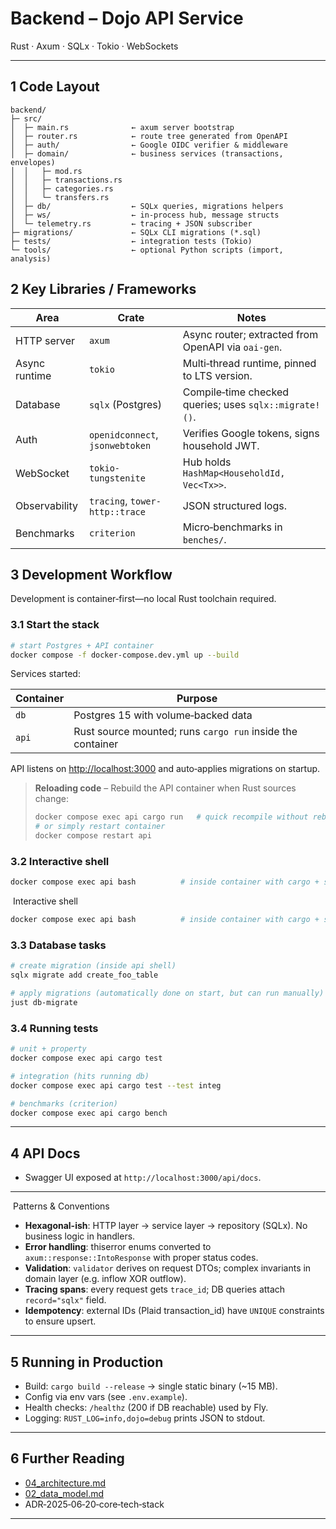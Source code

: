 # Backend – Dojo API Service

Rust · Axum · SQLx · Tokio · WebSockets

---

## 1 Code Layout

```text
backend/
├─ src/
│  ├─ main.rs              ← axum server bootstrap
│  ├─ router.rs            ← route tree generated from OpenAPI
│  ├─ auth/                ← Google OIDC verifier & middleware
│  ├─ domain/              ← business services (transactions, envelopes)
│  │   ├─ mod.rs
│  │   ├─ transactions.rs
│  │   ├─ categories.rs
│  │   └─ transfers.rs
│  ├─ db/                  ← SQLx queries, migrations helpers
│  ├─ ws/                  ← in‑process hub, message structs
│  └─ telemetry.rs         ← tracing + JSON subscriber
├─ migrations/             ← SQLx CLI migrations (*.sql)
├─ tests/                  ← integration tests (Tokio)
└─ tools/                  ← optional Python scripts (import, analysis)
```

## 2 Key Libraries / Frameworks

| Area          | Crate                           | Notes                                                  |
| ------------- | ------------------------------- | ------------------------------------------------------ |
| HTTP server   | `axum`                          | Async router; extracted from OpenAPI via `oai-gen`.    |
| Async runtime | `tokio`                         | Multi‑thread runtime, pinned to LTS version.           |
| Database      | `sqlx` (Postgres)               | Compile‑time checked queries; uses `sqlx::migrate!()`. |
| Auth          | `openidconnect`, `jsonwebtoken` | Verifies Google tokens, signs household JWT.           |
| WebSocket     | `tokio-tungstenite`             | Hub holds `HashMap<HouseholdId, Vec<Tx>>`.             |
| Observability | `tracing`, `tower-http::trace`  | JSON structured logs.                                  |
| Benchmarks    | `criterion`                     | Micro‑benchmarks in `benches/`.                        |

## 3 Development Workflow

Development is container‑first—no local Rust toolchain required.

### 3.1 Start the stack

```bash
# start Postgres + API container
docker compose -f docker-compose.dev.yml up --build
```

Services started:

| Container | Purpose                                                    |
| --------- | ---------------------------------------------------------- |
| `db`      | Postgres 15 with volume‑backed data                        |
| `api`     | Rust source mounted; runs `cargo run` inside the container |

API listens on [http://localhost:3000](http://localhost:3000) and auto‑applies migrations on startup.

> **Reloading code** – Rebuild the API container when Rust sources change:
>
> ```bash
> docker compose exec api cargo run   # quick recompile without rebuilding image
> # or simply restart container
> docker compose restart api
> ```

### 3.2 Interactive shell

```bash
docker compose exec api bash          # inside container with cargo + sqlx-cli
```

 Interactive shell

```bash
docker compose exec api bash          # inside container with cargo + sqlx-cli
```

### 3.3 Database tasks

```bash
# create migration (inside api shell)
sqlx migrate add create_foo_table

# apply migrations (automatically done on start, but can run manually)
just db-migrate
```

### 3.4 Running tests

```bash
# unit + property
docker compose exec api cargo test

# integration (hits running db)
docker compose exec api cargo test --test integ

# benchmarks (criterion)
docker compose exec api cargo bench
```

---

## 4 API Docs

* Swagger UI exposed at `http://localhost:3000/api/docs`.

---

 Patterns & Conventions

* **Hexagonal-ish**: HTTP layer -> service layer -> repository (SQLx).  No business logic in handlers.
* **Error handling**: thiserror enums converted to `axum::response::IntoResponse` with proper status codes.
* **Validation**: `validator` derives on request DTOs; complex invariants in domain layer (e.g. inflow XOR outflow).
* **Tracing spans**: every request gets `trace_id`; DB queries attach `record="sqlx"` field.
* **Idempotency**: external IDs (Plaid transaction\_id) have `UNIQUE` constraints to ensure upsert.

---

## 5 Running in Production

* Build: `cargo build --release` -> single static binary (\~15 MB).
* Config via env vars (see `.env.example`).
* Health checks: `/healthz` (200 if DB reachable) used by Fly.
* Logging: `RUST_LOG=info,dojo=debug` prints JSON to stdout.

---

## 6 Further Reading

* [04\_architecture.md](../docs/04_architecture.md)
* [02\_data\_model.md](../docs/02_data_model.md)
* ADR‑2025‑06‑20‑core‑tech‑stack

---

